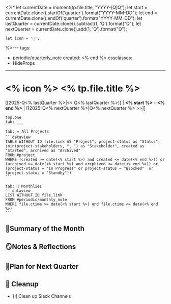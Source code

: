 <%* 
	let currentDate = moment(tp.file.title, "YYYY-[Q]Q");
	let start = currentDate.clone().startOf('quarter').format("YYYY-MM-DD");
	let end = currentDate.clone().endOf('quarter').format("YYYY-MM-DD");
	let lastQuarter = currentDate.clone().subtract(1, 'Q').format("Q");
	let nextQuarter = currentDate.clone().add(1, 'Q').format("Q");

	let icon = '📂';
%>---
tags:
  - periodic/quarterly_note
created: <% end %>
cssclasses:
  - HideProps
---
# <% icon %> <% tp.file.title %>

[[2025-Q<% lastQuarter %>|<< Q<% lastQuarter %>]] | **<% start %>** - **<% end %>** | [[2025-Q<% nextQuarter %>|Q<% nextQuarter %> >>]]

````tabs
top,one
tab: ___

tab: ⭐ All Projects
```dataview
TABLE WITHOUT ID file.link AS "Project", project-status as "Status", join(project-stakeholders, ", ") as "Stakeholder", created as "Started", archived as "Archived"
FROM #project
WHERE (created >= date(<% start %>) and created <= date(<% end %>)) or (archived >= date(<% start %>) and arcphived <= date(<% end %>)) or (project-status = "In Progress" or project-status = "Blocked"  or (project-status = "Standby"))
```

tab: 🔄 Monthlies
```dataview
LIST WITHOUT ID file.link
FROM #periodic/monthly_note 
WHERE file.ctime >= date(<% start %>) and file.ctime <= date(<% end %>)
```
````

## 🌳Summary of the Month


## 🪞Notes & Reflections

  
## 🌱Plan for Next Quarter


## 🧹 Cleanup

- [l] Clean up Slack Channels